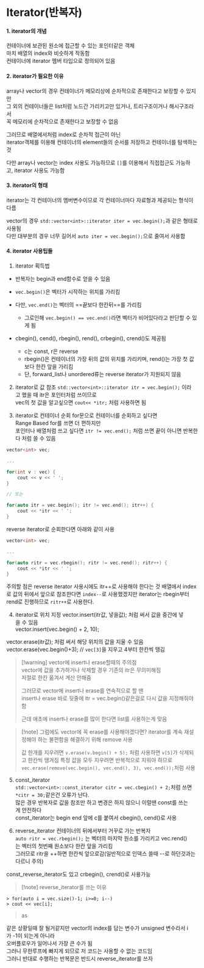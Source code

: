 # Iterator(반복자)

#### 1. iterator의 개념
컨테이너에 보관된 원소에 접근할 수 있는 포인터같은 객체  
마치 배열의 index와 비슷하게 작동함  
컨테이너에 iterator 멤버 타입으로 정의되어 있음  

#### 2. iterator가 필요한 이유
array나 vector의 경우 컨테이너가 메모리상에 순차적으로 존재한다고 보장할 수 있지만  
그 외의 컨테이너들은 list처럼 노드간 가리키고만 있거나, 트리구조이거나 해시구조라서  
꼭 메모리에 순차적으로 존재한다고 보장할 수 없음  

그러므로 배열에서처럼 index로 순차적 접근이 아닌  
iterator객체를 이용해 컨테이너의 element들의 순서를 저장하고 컨테이너를 탐색하는 것  

다만 array나 vector는 index 사용도 가능하므로 `[]`를 이용해서 직접접근도 가능하고, iterator 사용도 가능함  

#### 3. iterator의 형태
iterator는 각 컨테이너의 멤버변수이므로 각 컨테이너마다 자료형과 제공되는 형식이 다름  

vector의 경우 `std::vector<int>::iterator iter = vec.begin();`과 같은 형태로 사용됨  
다만 대부분의 경우 너무 길어서 `auto iter = vec.begin();`으로 줄여서 사용함  

#### 4. iterator 사용팁들
1) iterator 획득법
- 반복자는 begin과 end함수로 얻을 수 있음  
- `vec.begin()`은 벡터가 시작하는 위치를 가리킴
- 다만, `vec.end()`는 벡터의 ==끝보다 한칸뒤==를 가리킴  
	- 그로인해 `vec.begin() == vec.end()`라면 벡터가 비어있다라고 판단할 수 있게 됨

- cbegin(), cend(), rbegin(), rend(), crbegin(), crend()도 제공됨
	- c는 const, r은 reverse
	- rbegin()은 컨테이너의 가장 뒤의 값의 위치를 가리키며, rend()는 가장 첫 값보다 한칸 앞을 가리킴
	- 단, forward_list나 unordered류는 reverse iterator가 지원되지 않음

2) iterator로 값 참조
`std::vector<int>::iterator itr = vec.begin();` 이라고 했을 때 itr은 포인터처럼 쓰이므로  
vec의 첫 값을 알고싶으면 `cout<< *itr;` 처럼 사용하면 됨  

3) iterator로 컨테이너 순회
for문으로 컨테이너를 순회하고 싶다면 Range Based for를 쓰면 더 편하지만  
포인터나 배열처럼 쓰고 싶다면 `itr != vec.end();` 처럼 쓰면 끝이 아니면 반복한다 처럼 쓸 수 있음  
```C++
vector<int> vec;

...

for(int v : vec) {
	cout << v << ' ';
}

// 또는

for(auto itr = vec.begin(); itr != vec.end(); itr++) {
	cout << *itr << ' ';
}
```

reverse iterator로 순회한다면 아래와 같이 사용
```C++
vector<int> vec;

...

for(auto ritr = vec.rbegin(); ritr != vec.rend(); ritr++) {
	cout << *itr << ' ';
}
```
주의할 점은 reverse iterator 사용시에도 itr++로 사용해야 한다는 것
배열에서 index로 값의 뒤에서 앞으로 참조한다면 `index--`로 사용했겠지만 iterator는 rbegin부터 rend로 진행하므로 `ritr++`로 사용한다.

4) iterator로 위치 지정
vector.insert(itr값, 넣을값); 처럼 써서 값을 중간에 넣을 수 있음  
vector.insert(vec.begin() + 2, 10);  
  
vector.erase(itr값); 처럼 써서 해당 위치의 값을 지울 수 있음  
vector.erase(vec.begin()+3); // `vec[3]`을 지우고 4부터 한칸씩 땡김  
  
> [!warning] vector에 insert나 erase할때의 주의점  
> vector에 값을 추가하거나 삭제할 경우 기존의 itr은 무의미해짐  
> 저절로 한칸 옮겨서 계산 안해줌  
> 
> 그러므로 vector에 insert나 erase를 연속적으로 할 땐  
> insert나 erase 바로 뒷줄에 itr = vec.begin()같은걸로 다시 값을 지정해줘야함  
> 
> 근데 애초에 insert나 erase를 많이 한다면 list를 사용하는게 맞음

> [!note] 그럼에도 vector에 꼭 erase를 사용해야겠다면?
> iterator를 계속 재설정해야 하는 불편함을 해결하기 위해 remove 사용  
> 
> 값 한개를 지우려면 `v.erase(v.begin() + 5);` 처럼 사용하면 `v[5]`가 삭제되고 한칸씩 땡겨짐
> 특정 값을 모두 지우려면 반복적으로 지워야 하므로 `vec.erase(remove(vec.begin(), vec.end(), 3), vec.end());`처럼 사용
  
5) const_iterator  
`std::vector<int>::const_iterator citr = vec.cbegin() + 2;`처럼 쓰면 `*citr = 30;`같은건 오류가 난다.  
많은 경우 반복자로 값을 참조만 하고 변경은 하지 않으니 이럴땐 const를 쓰는게 안전하다  
const_iterator는 begin end 앞에 c를 붙여서 cbegin(), cend()로 사용  
  
6) reverse_iterator
컨테이너의 뒤에서부터 거꾸로 가는 반복자  
`auto ritr = vec.rbegin();` 는 벡터의 마지막 원소를 가리키고 vec.rend()는 벡터의 첫번째 원소보다 한칸 앞을 가리킴  
그러므로 ritr을 ++하면 한칸씩 앞으로감(일반적으로 인덱스 쓸때 \-\-로 하던것과는 다르니 주의)
  
const_reverse_iterator도 있고 crbegin(), crend()로 사용가능  
  
>[!note] reverse_iterator를 쓰는 이유  


```
> for(auto i = vec.size()-1; i>=0; i--)
> cout << vec[i];   
```
>as





같은 상황일때 잘 될거같지만 vector의 index를 담는 변수가 unsigned 변수라서 i가 -1이 되는게 아니라  
오버플로우가 일어나서 가장 큰 수가 됨  
그러니 무한루프에 빠지게 되므로 저 코드는 사용할 수 없는 코드임  
그러니 반대로 수행하는 반복문은 반드시 reverse_iterator를 쓰자  
